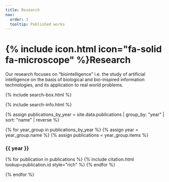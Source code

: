 ```yaml
---
title: Research
nav:
  order: 1
  tooltip: Published works
---
```


# {% include icon.html icon="fa-solid fa-microscope" %}Research

Our research focuses on “biointelligence” i.e. the study of artificial intelligence on the basis of biological and bio-inspired information technologies, and its application to real world problems.

{% include search-box.html %}

{% include search-info.html %}

<!-- Group publications by year -->
{% assign publications_by_year = site.data.publications | group_by: "year" | sort: "name" | reverse %}

{% for year_group in publications_by_year %}
  {% assign year = year_group.name %}
  {% assign publications = year_group.items %}
  
  <h3 class="year-heading">{{ year }}</h3>
  
  {% for publication in publications %}
    {% include citation.html lookup=publication.id style="rich" %}
  {% endfor %}
  
{% endfor %}
